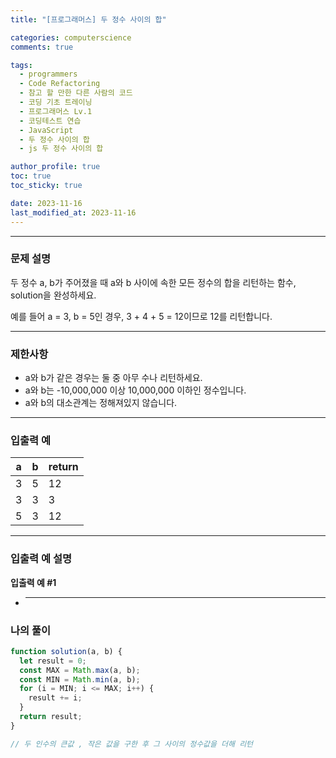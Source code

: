 ```yaml
---
title: "[프로그래머스] 두 정수 사이의 합"

categories: computerscience
comments: true

tags:
  - programmers
  - Code Refactoring
  - 참고 할 만한 다른 사람의 코드
  - 코딩 기초 트레이닝
  - 프로그래머스 Lv.1
  - 코딩테스트 연습
  - JavaScript
  - 두 정수 사이의 합
  - js 두 정수 사이의 합

author_profile: true
toc: true
toc_sticky: true

date: 2023-11-16
last_modified_at: 2023-11-16
---
```


---

### 문제 설명

두 정수 a, b가 주어졌을 때 a와 b 사이에 속한 모든 정수의 합을 리턴하는 함수, solution을 완성하세요.

예를 들어 a = 3, b = 5인 경우, 3 + 4 + 5 = 12이므로 12를 리턴합니다.

---

### 제한사항

- a와 b가 같은 경우는 둘 중 아무 수나 리턴하세요.
- a와 b는 -10,000,000 이상 10,000,000 이하인 정수입니다.
- a와 b의 대소관계는 정해져있지 않습니다.

---

### 입출력 예

| a   | b   | return |
| --- | --- | ------ |
| 3   | 5   | 12     |
| 3   | 3   | 3      |
| 5   | 3   | 12     |

---

### 입출력 예 설명

**입출력 예 #1**

- ***

### 나의 풀이

```jsx
function solution(a, b) {
  let result = 0;
  const MAX = Math.max(a, b);
  const MIN = Math.min(a, b);
  for (i = MIN; i <= MAX; i++) {
    result += i;
  }
  return result;
}

// 두 인수의 큰값 , 작은 값을 구한 후 그 사이의 정수값을 더해 리턴
```
